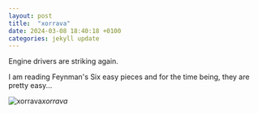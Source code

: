 ```yaml
---
layout: post
title:  "xorrava"
date: 2024-03-08 18:40:18 +0100
categories: jekyll update
---
```


Engine drivers are striking again.  

I am reading Feynman's Six easy pieces and for the time being, they are pretty easy...


![xorrava](https://lh3.googleusercontent.com/pw/AP1GczMpqZKAOvnxPoEriUSLs4NvYW-G4PpHXS-tf4NYQZrNOCnTha1S6z-7L4XzR4QF7jcudNJ3Dqs2M8IUiGEZy_yClmH1rJtY0XOXI-lx3HkFTOyVdDE=w2400)*xorrava*&nbsp;



[jekyll-docs]: https://jekyllrb.com/docs/home
[jekyll-gh]:   https://github.com/jekyll/jekyll
[jekyll-talk]: https://talk.jekyllrb.com/
